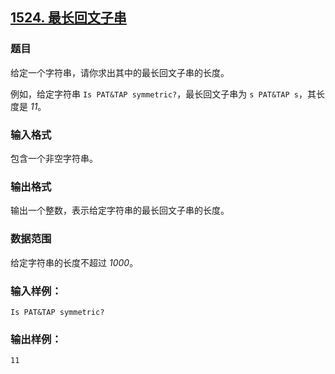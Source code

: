 ## [1524. 最长回文子串](https://www.acwing.com/problem/content/1526/)

### 题目

给定一个字符串，请你求出其中的最长回文子串的长度。

例如，给定字符串 `Is PAT&TAP symmetric?`，最长回文子串为 `s PAT&TAP s`，其长度是 *11*。

### 输入格式

包含一个非空字符串。

### 输出格式

输出一个整数，表示给定字符串的最长回文子串的长度。

### 数据范围

给定字符串的长度不超过 *1000*。

### 输入样例：

```
Is PAT&TAP symmetric?
```

### 输出样例：

```
11
```
